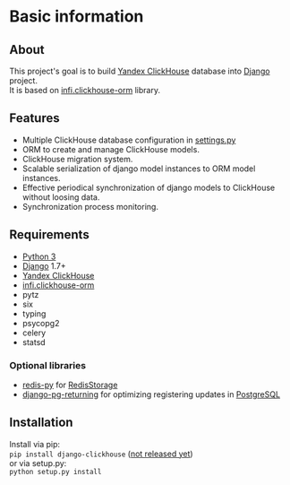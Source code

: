 # Basic information
## <a name="about">About</a>
This project's goal is to build [Yandex ClickHouse](https://clickhouse.yandex/) database into [Django](https://www.djangoproject.com/) project.  
It is based on [infi.clickhouse-orm](https://github.com/Infinidat/infi.clickhouse_orm) library.  

## <a name="features">Features</a>
* Multiple ClickHouse database configuration in [settings.py](https://docs.djangoproject.com/en/2.1/ref/settings/)
* ORM to create and manage ClickHouse models.
* ClickHouse migration system.
* Scalable serialization of django model instances to ORM model instances.
* Effective periodical synchronization of django models to ClickHouse without loosing data.
* Synchronization process monitoring.

## <a name="requirements">Requirements</a>
* [Python 3](https://www.python.org/downloads/)
* [Django](https://docs.djangoproject.com/) 1.7+
* [Yandex ClickHouse](https://clickhouse.yandex/)
* [infi.clickhouse-orm](https://github.com/Infinidat/infi.clickhouse_orm)
* pytz
* six
* typing
* psycopg2
* celery
* statsd

### Optional libraries
* [redis-py](https://redis-py.readthedocs.io/en/latest/) for [RedisStorage](storages.md#redis_storage)
* [django-pg-returning](https://travis-ci.com/M1hacka/django-pg-returning) 
  for optimizing registering updates in [PostgreSQL](https://www.postgresql.org/)

## <a name="installation">Installation</a>
Install via pip:  
`pip install django-clickhouse` ([not released yet](https://github.com/carrotquest/django-clickhouse/issues/3))    
or via setup.py:  
`python setup.py install`
